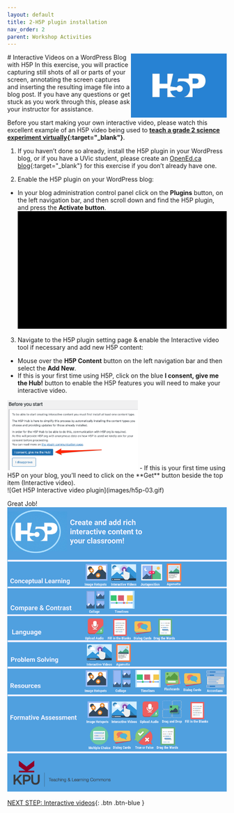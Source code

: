 ```yaml
---
layout: default
title: 2-H5P plugin installation 
nav_order: 2
parent: Workshop Activities
---
```

<img src="images/h5p.png" style="float:right;width:220px" alt="H5P logo"> 
# Interactive Videos on a WordPress Blog with H5P
In this exercise, you will practice capturing still shots of all or parts of your screen, annotating the screen captures and inserting the resulting image file into a blog post. If you have any questions or get stuck as you work through this, please ask your instructor for assistance.

Before you start making your own interactive video, please watch this excellent example of an H5P video being used to **[teach a grade 2 science experiment virtually](https://brittanyseducblog.opened.ca/2020/10/03/science-demonstration-video){:target="_blank"}**.

1. If you haven’t done so already, install the H5P plugin in your WordPress blog, or if you have a UVic student, please create an [OpenEd.ca blog](https://opened.ca/get-started/){:target="_blank"} for this exercise if you don’t already have one.

2. Enable the H5P plugin on your WordPress blog:
- In your blog administration control panel click on the **Plugins** button, on the left navigation bar, and then scroll down and find the H5P plugin, and press the **Activate button**.<br>
![Activate H5P plugin](images/h5p-01.gif)

3. Navigate to the H5P plugin setting page & enable the Interactive video tool if necessary and add new H5P content:
- Mouse over the **H5P Content** button on the left navigation bar and then select the **Add New**.
- If this is your first time using H5P, click on the blue **I consent, give me the Hub!** button to enable the H5P features you will need to make your interactive video.<br>
<img src="images/h5p-02.png" style="width:300px">
- If this is your first time using H5P on your blog, you’ll need to click on the **Get** button beside the top item (Interactive video).<br>
![Get H5P Interactive video plugin](images/h5p-03.gif)

Great Job!<br>
![H5P poster of tools](images/h5p-08.png)<br>

[NEXT STEP: Interactive videos](interactive-video.html){: .btn .btn-blue }<br>
